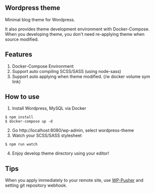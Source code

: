 ## Wordpress theme
Minimal blog theme for Wordpress.

It also provides theme development environment with Docker-Compose. 
When you developing theme, you don't need re-applying theme when source modified.


## Features
1. Docker-Compose Environment
2. Support auto compiling SCSS/SASS (using node-sass)
3. Support auto applying when theme modified. (/w docker volume sym link)

## How to use
1. Install Wordpress, MySQL via Docker
```
$ npm install
$ docker-compose up -d
```
2. Go http://localhost:8080/wp-admin, select wordpress-theme
3. Watch your SCSS/SASS stylesheet
```
$ npm run watch
```
4. Enjoy develop theme directory using your editor!

## Tips
When you apply immediately to your remote site, use [WP-Pusher](https://wppusher.com) and setting git repository webhook.